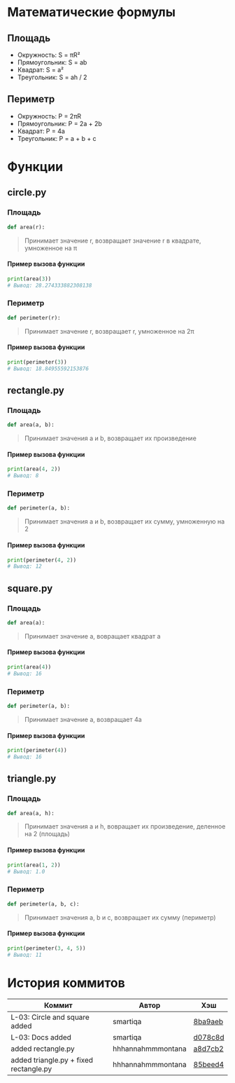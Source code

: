 # Математические формулы
## Площадь
- Окружность: S = πR²
- Прямоугольник: S = ab
- Квадрат: S = a²
- Треугольник: S = ah / 2

## Периметр
- Окружность: P = 2πR
- Прямоугольник: P = 2a + 2b
- Квадрат: P = 4a
- Треугольник: P = a + b + c

# Функции
## circle.py
### Площадь
```python
def area(r):
```
> Принимает значение r, возвращает значение r в квадрате, умноженное на π

#### Пример вызова функции
```python
print(area(3))
# Вывод: 28.274333882308138
```
### Периметр
```python
def perimeter(r):
```
> Принимает значение r, возвращает r, умноженное на 2π

#### Пример вызова функции
```python
print(perimeter(3))
# Вывод: 18.84955592153876
```

## rectangle.py
### Площадь
```python
def area(a, b):
```
> Принимает значения a и b, возвращает их произведение

#### Пример вызова функции
```python
print(area(4, 2))
# Вывод: 8
```

### Периметр
```python
def perimeter(a, b):
```
> Принимает значения a и b, возвращает их сумму, умноженную на 2

#### Пример вызова функции
```python
print(perimeter(4, 2))
# Вывод: 12
```

## square.py
### Площадь
```python
def area(a):
```
> Принимает значение a, вовращает квадрат a

#### Пример вызова функции
```python
print(area(4))
# Вывод: 16
```

### Периметр
```python
def perimeter(a, b):
```
> Принимает значение a, возвращает 4a

#### Пример вызова функции
```python
print(perimeter(4))
# Вывод: 16
```

## triangle.py
### Площадь
```python
def area(a, h):
```
> Принимает значения a и h, вовращает их произведение, деленное на 2 (площадь)

#### Пример вызова функции
```python
print(area(1, 2))
# Вывод: 1.0
```

### Периметр
```python
def perimeter(a, b, c):
```
> Принимает значения a, b и c, возвращает их сумму (периметр)

#### Пример вызова функции
```python
print(perimeter(3, 4, 5))
# Вывод: 11
```

# История коммитов
| Коммит | Автор | Хэш |
| --- | --- | --- |
| L-03: Circle and square added | smartiqa | [8ba9aeb](https://github.com/hhhannahmmmontana/geometric_lib/commit/8ba9aeb3cea847b63a91ac378a2a6db758682460) |
| L-03: Docs added | smartiqa | [d078c8d](https://github.com/hhhannahmmmontana/geometric_lib/commit/d078c8d9ee6155f3cb0e577d28d337b791de28e2) |
| added rectangle.py | hhhannahmmmontana | [a8d7cb2](https://github.com/hhhannahmmmontana/geometric_lib/commit/a8d7cb25d5820c435447b411d96e4354e53fd8de) |
| added triangle.py + fixed rectangle.py | hhhannahmmmontana | [85beed4](https://github.com/hhhannahmmmontana/geometric_lib/commit/85beed4e687fcf35a76ea4f9678cab538cb5a330) |